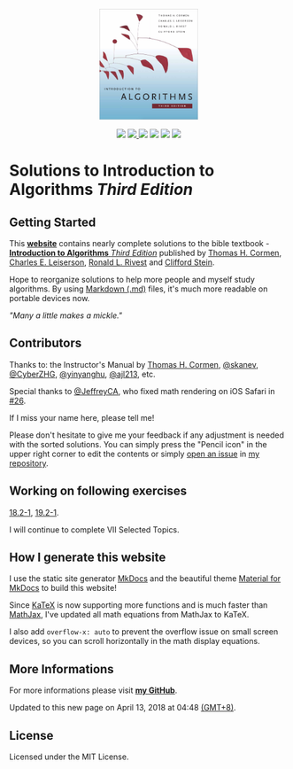 <p align="center">
  <a href="https://walkccc.github.io/CLRS/"><img src="./docs/assets/cover.png" height="200" title="CLRS" alt="CLRS"></a>
</p>

<p align="center">
  <img src="https://img.shields.io/badge/completion-88%25-blue.svg" />
  <a href="https://github.com/walkccc/CLRS/graphs/contributors" alt="Contributors">
    <img src="https://img.shields.io/github/contributors/walkccc/CLRS.svg" />
  </a>
  <img src="https://img.shields.io/badge/made%20with-Markdown-1f425f.svg" />
  <img src="https://img.shields.io/badge/made%20with-KaTeX-1f425f.svg" />
  <img src="https://img.shields.io/badge/PRs-welcome-1abc9c.svg" />
  <a href="https://github.com/walkccc/CLRS/blob/master/LICENSE" alt="License">
    <img src="https://img.shields.io/github/license/walkccc/CLRS.svg" />
  </a>
</p>

# Solutions to **Introduction to Algorithms** _Third Edition_

## Getting Started

This **[website](https://walkccc.github.io/CLRS/)** contains nearly complete solutions to the bible textbook - [**Introduction to Algorithms** _Third Edition_](https://mitpress.mit.edu/books/introduction-algorithms-third-edition) published by [Thomas H. Cormen](https://mitpress.mit.edu/contributors/thomas-h-cormen), [Charles E. Leiserson](https://mitpress.mit.edu/contributors/charles-e-leiserson), [Ronald L. Rivest](https://mitpress.mit.edu/contributors/ronald-l-rivest) and [Clifford Stein](https://mitpress.mit.edu/contributors/clifford-stein).

Hope to reorganize solutions to help more people and myself study algorithms. By using [Markdown (.md)](https://en.wikipedia.org/wiki/Markdown) files, it's much more readable on portable devices now.

_"Many a little makes a mickle."_

## Contributors

Thanks to: the Instructor's Manual by [Thomas H. Cormen](https://mitpress.mit.edu/contributors/thomas-h-cormen), [@skanev](https://github.com/skanev), [@CyberZHG](https://github.com/CyberZHG), [@yinyanghu](https://github.com/yinyanghu), [@ajl213](https://sites.math.rutgers.edu/~ajl213/CLRS/CLRS.html), etc.

Special thanks to [@JeffreyCA](https://github.com/JeffreyCA), who fixed math rendering on iOS Safari in [#26](https://github.com/walkccc/CLRS/pull/26).

If I miss your name here, please tell me!

Please don't hesitate to give me your feedback if any adjustment is needed with the sorted solutions. You can simply press the "Pencil icon" in the upper right corner to edit the contents or simply [open an issue](https://github.com/walkccc/CLRS/issues/new) in [my repository](https://github.com/walkccc/CLRS/).

## Working on following exercises

[18.2-1](https://walkccc.github.io/CLRS/Chap18/18.2/#182-1), [19.2-1](https://walkccc.github.io/CLRS/Chap19/19.2/#192-1).

I will continue to complete VII Selected Topics.

## How I generate this website

I use the static site generator [MkDocs](http://www.mkdocs.org/) and the beautiful theme [Material for MkDocs](https://squidfunk.github.io/mkdocs-material/) to build this website!

Since [KaTeX](https://katex.org/) is now supporting more functions and is much faster than [MathJax](https://www.mathjax.org/), I've updated all math equations from MathJax to KaTeX.

I also add `overflow-x: auto` to prevent the overflow issue on small screen devices, so you can scroll horizontally in the math display equations.

## More Informations

For more informations please visit [**my GitHub**](https://github.com/walkccc).

Updated to this new page on April 13, 2018 at 04:48 [(GMT+8)](https://time.is/GMT+8).

## License

Licensed under the MIT License.
